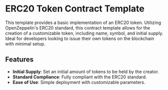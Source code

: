 # ERC20 Token Contract Template

This template provides a basic implementation of an ERC20 token. Utilizing OpenZeppelin's ERC20 standard, this contract template allows for the creation of a customizable token, including name, symbol, and initial supply. Ideal for developers looking to issue their own tokens on the blockchain with minimal setup.

## Features

- **Initial Supply**: Set an initial amount of tokens to be held by the creator.
- **Standard Compliance**: Fully compliant with the ERC20 standard.
- **Ease of Use**: Simple deployment with customizable parameters.
